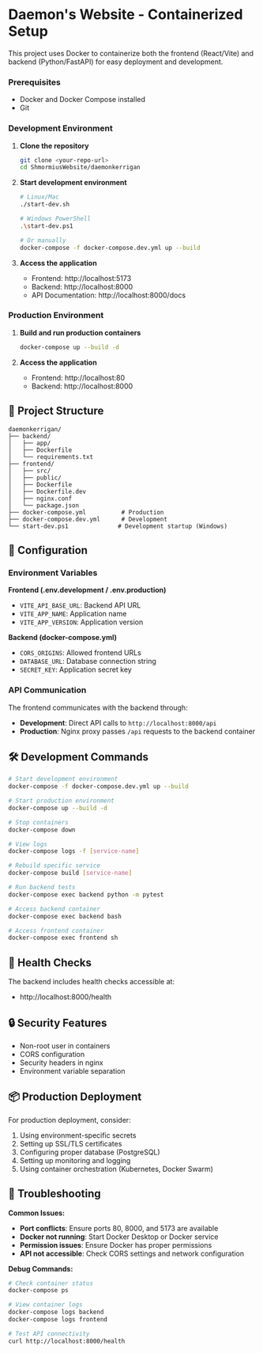 # Daemon's Website - Containerized Setup

This project uses Docker to containerize both the frontend (React/Vite) and backend (Python/FastAPI) for easy deployment and development.

### Prerequisites
- Docker and Docker Compose installed
- Git

### Development Environment

1. **Clone the repository**
   ```bash
   git clone <your-repo-url>
   cd ShmormiusWebsite/daemonkerrigan
   ```

2. **Start development environment**
   ```bash
   # Linux/Mac
   ./start-dev.sh
   
   # Windows PowerShell
   .\start-dev.ps1
   
   # Or manually
   docker-compose -f docker-compose.dev.yml up --build
   ```

3. **Access the application**
   - Frontend: http://localhost:5173
   - Backend: http://localhost:8000
   - API Documentation: http://localhost:8000/docs

### Production Environment

1. **Build and run production containers**
   ```bash
   docker-compose up --build -d
   ```

2. **Access the application**
   - Frontend: http://localhost:80
   - Backend: http://localhost:8000

## 📁 Project Structure

```
daemonkerrigan/
├── backend/
│   ├── app/
│   ├── Dockerfile
│   └── requirements.txt
├── frontend/
│   ├── src/
│   ├── public/
│   ├── Dockerfile
│   ├── Dockerfile.dev
│   ├── nginx.conf
│   └── package.json
├── docker-compose.yml          # Production
├── docker-compose.dev.yml      # Development
└── start-dev.ps1              # Development startup (Windows)
```

## 🔧 Configuration

### Environment Variables

**Frontend (.env.development / .env.production)**
- `VITE_API_BASE_URL`: Backend API URL
- `VITE_APP_NAME`: Application name
- `VITE_APP_VERSION`: Application version

**Backend (docker-compose.yml)**
- `CORS_ORIGINS`: Allowed frontend URLs
- `DATABASE_URL`: Database connection string
- `SECRET_KEY`: Application secret key

### API Communication

The frontend communicates with the backend through:
- **Development**: Direct API calls to `http://localhost:8000/api`
- **Production**: Nginx proxy passes `/api` requests to the backend container

## 🛠️ Development Commands

```bash
# Start development environment
docker-compose -f docker-compose.dev.yml up --build

# Start production environment
docker-compose up --build -d

# Stop containers
docker-compose down

# View logs
docker-compose logs -f [service-name]

# Rebuild specific service
docker-compose build [service-name]

# Run backend tests
docker-compose exec backend python -m pytest

# Access backend container
docker-compose exec backend bash

# Access frontend container
docker-compose exec frontend sh
```

## 🚦 Health Checks

The backend includes health checks accessible at:
- http://localhost:8000/health

## 🔒 Security Features

- Non-root user in containers
- CORS configuration
- Security headers in nginx
- Environment variable separation

## 📦 Production Deployment

For production deployment, consider:
1. Using environment-specific secrets
2. Setting up SSL/TLS certificates
3. Configuring proper database (PostgreSQL)
4. Setting up monitoring and logging
5. Using container orchestration (Kubernetes, Docker Swarm)

## 🐛 Troubleshooting

**Common Issues:**
- **Port conflicts**: Ensure ports 80, 8000, and 5173 are available
- **Docker not running**: Start Docker Desktop or Docker service
- **Permission issues**: Ensure Docker has proper permissions
- **API not accessible**: Check CORS settings and network configuration

**Debug Commands:**
```bash
# Check container status
docker-compose ps

# View container logs
docker-compose logs backend
docker-compose logs frontend

# Test API connectivity
curl http://localhost:8000/health
```
